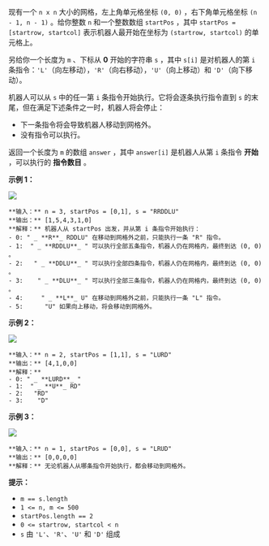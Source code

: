 现有一个 `n x n` 大小的网格，左上角单元格坐标 `(0, 0)` ，右下角单元格坐标 `(n - 1, n - 1)` 。给你整数 `n`
和一个整数数组 `startPos` ，其中 `startPos = [startrow, startcol]` 表示机器人最开始在坐标为
`(startrow, startcol)` 的单元格上。

另给你一个长度为 `m` 、下标从 **0** 开始的字符串 `s` ，其中 `s[i]` 是对机器人的第 `i`
条指令：`'L'`（向左移动），`'R'`（向右移动），`'U'`（向上移动）和 `'D'`（向下移动）。

机器人可以从 `s` 中的任一第 `i` 条指令开始执行。它将会逐条执行指令直到 `s` 的末尾，但在满足下述条件之一时，机器人将会停止：

  * 下一条指令将会导致机器人移动到网格外。
  * 没有指令可以执行。

返回一个长度为 `m` 的数组 `answer` ，其中 `answer[i]` 是机器人从第 `i` 条指令 **开始**  ，可以执行的
**指令数目** 。



**示例 1：**

![](https://assets.leetcode.com/uploads/2021/12/09/1.png)

    
    
    **输入：** n = 3, startPos = [0,1], s = "RRDDLU"
    **输出：** [1,5,4,3,1,0]
    **解释：** 机器人从 startPos 出发，并从第 i 条指令开始执行：
    - 0: " _ **R**_ RDDLU" 在移动到网格外之前，只能执行一条 "R" 指令。
    - 1:  " _ **RDDLU**_ " 可以执行全部五条指令，机器人仍在网格内，最终到达 (0, 0) 。
    - 2:   " _ **DDLU**_ " 可以执行全部四条指令，机器人仍在网格内，最终到达 (0, 0) 。
    - 3:    " _ **DLU**_ " 可以执行全部三条指令，机器人仍在网格内，最终到达 (0, 0) 。
    - 4:     " _ **L**_ U" 在移动到网格外之前，只能执行一条 "L" 指令。
    - 5:      "U" 如果向上移动，将会移动到网格外。
    

**示例 2：**

![](https://assets.leetcode.com/uploads/2021/12/09/2.png)

    
    
    **输入：** n = 2, startPos = [1,1], s = "LURD"
    **输出：** [4,1,0,0]
    **解释：**
    - 0: " _ **LURD**_ "
    - 1:  " _ **U**_ RD"
    - 2:   "RD"
    - 3:    "D"
    

**示例 3：**

![](https://assets.leetcode.com/uploads/2021/12/09/3.png)

    
    
    **输入：** n = 1, startPos = [0,0], s = "LRUD"
    **输出：** [0,0,0,0]
    **解释：** 无论机器人从哪条指令开始执行，都会移动到网格外。
    



**提示：**

  * `m == s.length`
  * `1 <= n, m <= 500`
  * `startPos.length == 2`
  * `0 <= startrow, startcol < n`
  * `s` 由 `'L'`、`'R'`、`'U'` 和 `'D'` 组成

